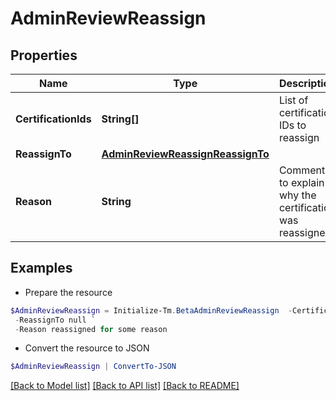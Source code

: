# AdminReviewReassign
## Properties

Name | Type | Description | Notes
------------ | ------------- | ------------- | -------------
**CertificationIds** | **String[]** | List of certification IDs to reassign | [optional] 
**ReassignTo** | [**AdminReviewReassignReassignTo**](AdminReviewReassignReassignTo.md) |  | [optional] 
**Reason** | **String** | Comment to explain why the certification was reassigned | [optional] 

## Examples

- Prepare the resource
```powershell
$AdminReviewReassign = Initialize-Tm.BetaAdminReviewReassign  -CertificationIds [af3859464779471211bb8424a563abc1, af3859464779471211bb8424a563abc2, af3859464779471211bb8424a563abc3] `
 -ReassignTo null `
 -Reason reassigned for some reason
```

- Convert the resource to JSON
```powershell
$AdminReviewReassign | ConvertTo-JSON
```

[[Back to Model list]](../README.md#documentation-for-models) [[Back to API list]](../README.md#documentation-for-api-endpoints) [[Back to README]](../README.md)

